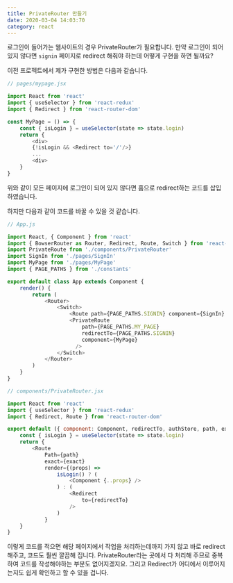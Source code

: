 ```yaml
---
title: PrivateRouter 만들기
date: 2020-03-04 14:03:70
category: react
---
```


로그인이 들어가는 웹사이트의 경우 PrivateRouter가 필요합니다. 만약 로그인이 되어 있지 않다면 `signin` 페이지로 redirect 해줘야 하는데 어떻게 구현을 하면 될까요?

이전 프로젝트에서 제가 구현한 방법은 다음과 같습니다.

```js
// pages/mypage.jsx

import React from 'react'
import { useSelector } from 'react-redux'
import { Redirect } from 'react-router-dom'

const MyPage = () => {
	const { isLogin } = useSelector(state => state.login)
	return {
        <div>
        {!isLogin && <Redirect to='/'/>}
    	...
        <div>
    }
}
```

위와 같이 모든 페이지에 로그인이 되어 있지 않다면 홈으로 redirect하는 코드를 삽입하였습니다.

하지만 다음과 같이 코드를 바꿀 수 있을 것 같습니다.

```js
// App.js

import React, { Component } from 'react'
import { BowserRouter as Router, Redirect, Route, Switch } from 'react-router-dom'
import PrivateRoute from './components/PrivateRouter'
import SignIn from './pages/SignIn'
import MyPage from './pages/MyPage'
import { PAGE_PATHS } from './constants'

export default class App extends Component {
    render() {
        return (
            <Router>
            	<Switch>
            		<Route path={PAGE_PATHS.SIGNIN} component={SignIn} />
            		<PrivateRoute
                        path={PAGE_PATHS.MY_PAGE}
                        redirectTo={PAGE_PATHS.SIGNIN}
                        component={MyPage}
                      />
	            </Switch>
            </Router>
        )
    }
}
```

```js
// components/PrivateRouter.jsx

import React from 'react'
import { useSelector } from 'react-redux'
import { Redirect, Route } from 'react-router-dom'

export default ({ component: Component, redirectTo, authStore, path, exact }) => {
	const { isLogin } = useSelector(state => state.login)
	return {
		<Route
        	Path={path}
		    exact={exact}
    		render={(props) =>
            	isLogin() ? (
                	<Component {..props} />
    			) : (
                    <Redirect
                    	to={redirectTo}
                    />
                )
            }
    }
}
```

이렇게 코드를 적으면 해당 페이지에서 작업을 처리하는데까지 가지 않고 바로 redirect 해주고, 코드도 훨씬 깔끔해 집니다. PrivateRouter라는 곳에서 다 처리해 주므로 중복하여 코드를 작성해야하는 부분도 없어지겠지요. 그리고 Redirect가 어디에서 이루어지는지도 쉽게 확인하고 할 수 있을 겁니다.

